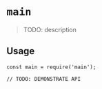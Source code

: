 # `main`

> TODO: description

## Usage

```
const main = require('main');

// TODO: DEMONSTRATE API
```
